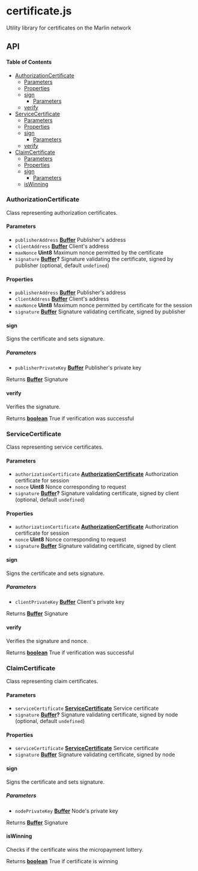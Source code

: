 # certificate.js

Utility library for certificates on the Marlin network

## API

<!-- Generated by documentation.js. Update this documentation by updating the source code. -->

#### Table of Contents

-   [AuthorizationCertificate](#authorizationcertificate)
    -   [Parameters](#parameters)
    -   [Properties](#properties)
    -   [sign](#sign)
        -   [Parameters](#parameters-1)
    -   [verify](#verify)
-   [ServiceCertificate](#servicecertificate)
    -   [Parameters](#parameters-2)
    -   [Properties](#properties-1)
    -   [sign](#sign-1)
        -   [Parameters](#parameters-3)
    -   [verify](#verify-1)
-   [ClaimCertificate](#claimcertificate)
    -   [Parameters](#parameters-4)
    -   [Properties](#properties-2)
    -   [sign](#sign-2)
        -   [Parameters](#parameters-5)
    -   [isWinning](#iswinning)

### AuthorizationCertificate

Class representing authorization certificates.

#### Parameters

-   `publisherAddress` **[Buffer](https://nodejs.org/api/buffer.html)** Publisher's address
-   `clientAddress` **[Buffer](https://nodejs.org/api/buffer.html)** Client's address
-   `maxNonce` **Uint8** Maximum nonce permitted by the certificate
-   `signature` **[Buffer](https://nodejs.org/api/buffer.html)?** Signature validating the certificate, signed by publisher (optional, default `undefined`)

#### Properties

-   `publisherAddress` **[Buffer](https://nodejs.org/api/buffer.html)** Publisher's address
-   `clientAddress` **[Buffer](https://nodejs.org/api/buffer.html)** Client's address
-   `maxNonce` **Uint8** Maximum nonce permitted by certificate for the session
-   `signature` **[Buffer](https://nodejs.org/api/buffer.html)** Signature validating certificate, signed by publisher

#### sign

Signs the certificate and sets signature.

##### Parameters

-   `publisherPrivateKey` **[Buffer](https://nodejs.org/api/buffer.html)** Publisher's private key

Returns **[Buffer](https://nodejs.org/api/buffer.html)** Signature

#### verify

Verifies the signature.

Returns **[boolean](https://developer.mozilla.org/docs/Web/JavaScript/Reference/Global_Objects/Boolean)** True if verification was successful

### ServiceCertificate

Class representing service certificates.

#### Parameters

-   `authorizationCertificate` **[AuthorizationCertificate](#authorizationcertificate)**                                      Authorization certificate for session
-   `nonce` **Uint8** Nonce corresponding to request
-   `signature` **[Buffer](https://nodejs.org/api/buffer.html)?** Signature validating certificate, signed by client (optional, default `undefined`)

#### Properties

-   `authorizationCertificate` **[AuthorizationCertificate](#authorizationcertificate)**                                      Authorization certificate for session
-   `nonce` **Uint8** Nonce corresponding to request
-   `signature` **[Buffer](https://nodejs.org/api/buffer.html)** Signature validating certificate, signed by client

#### sign

Signs the certificate and sets signature.

##### Parameters

-   `clientPrivateKey` **[Buffer](https://nodejs.org/api/buffer.html)** Client's private key

Returns **[Buffer](https://nodejs.org/api/buffer.html)** Signature

#### verify

Verifies the signature and nonce.

Returns **[boolean](https://developer.mozilla.org/docs/Web/JavaScript/Reference/Global_Objects/Boolean)** True if verification was successful

### ClaimCertificate

Class representing claim certificates.

#### Parameters

-   `serviceCertificate` **[ServiceCertificate](#servicecertificate)** Service certificate
-   `signature` **[Buffer](https://nodejs.org/api/buffer.html)?** Signature validating certificate, signed by node (optional, default `undefined`)

#### Properties

-   `serviceCertificate` **[ServiceCertificate](#servicecertificate)** Service certificate
-   `signature` **[Buffer](https://nodejs.org/api/buffer.html)** Signature validating certificate, signed by node

#### sign

Signs the certificate and sets signature.

##### Parameters

-   `nodePrivateKey` **[Buffer](https://nodejs.org/api/buffer.html)** Node's private key

Returns **[Buffer](https://nodejs.org/api/buffer.html)** Signature

#### isWinning

Checks if the certificate wins the micropayment lottery.

Returns **[boolean](https://developer.mozilla.org/docs/Web/JavaScript/Reference/Global_Objects/Boolean)** True if certificate is winning
